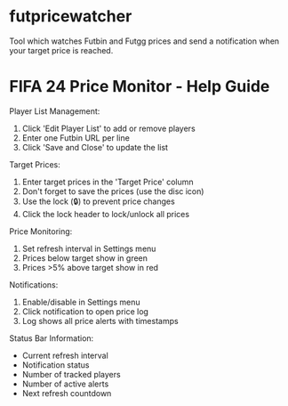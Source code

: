 # futpricewatcher
Tool which watches Futbin and Futgg prices and send a notification when your target price is reached.

FIFA 24 Price Monitor - Help Guide
================================

Player List Management:
1. Click 'Edit Player List' to add or remove players
2. Enter one Futbin URL per line
3. Click 'Save and Close' to update the list

Target Prices:
1. Enter target prices in the 'Target Price' column
2. Don't forget to save the prices (use the disc icon)
3. Use the lock (🔒) to prevent price changes
4. Click the lock header to lock/unlock all prices

Price Monitoring:
1. Set refresh interval in Settings menu
2. Prices below target show in green
3. Prices >5% above target show in red

Notifications:
1. Enable/disable in Settings menu
2. Click notification to open price log
3. Log shows all price alerts with timestamps

Status Bar Information:
- Current refresh interval
- Notification status
- Number of tracked players
- Number of active alerts
- Next refresh countdown
